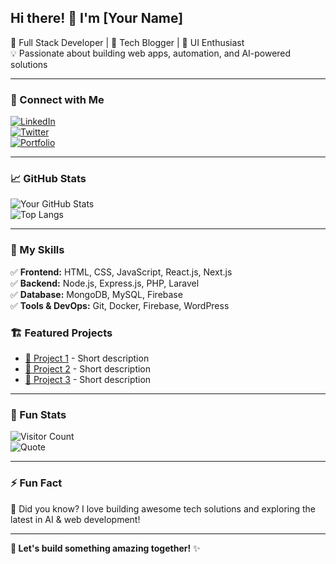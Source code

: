 ## Hi there! 👋 I'm [Your Name]  
🚀 Full Stack Developer | 📜 Tech Blogger | 🎨 UI Enthusiast  
💡 Passionate about building web apps, automation, and AI-powered solutions  

---

### 🔗 Connect with Me  
[![LinkedIn](https://img.shields.io/badge/LinkedIn-blue?style=for-the-badge&logo=linkedin)](https://linkedin.com/in/yourprofile)  
[![Twitter](https://img.shields.io/badge/Twitter-blue?style=for-the-badge&logo=twitter)](https://twitter.com/yourhandle)  
[![Portfolio](https://img.shields.io/badge/Portfolio-000?style=for-the-badge&logo=react)](https://yourportfolio.com)  

---

### 📈 GitHub Stats  
![Your GitHub Stats](https://github-readme-stats.vercel.app/api?username=yourusername&show_icons=true&theme=tokyonight)  
![Top Langs](https://github-readme-stats.vercel.app/api/top-langs/?username=yourusername&layout=compact&theme=tokyonight)  

---

### 🎯 My Skills  
✅ **Frontend:** HTML, CSS, JavaScript, React.js, Next.js  
✅ **Backend:** Node.js, Express.js, PHP, Laravel  
✅ **Database:** MongoDB, MySQL, Firebase  
✅ **Tools & DevOps:** Git, Docker, Firebase, WordPress  



### 🏗️ Featured Projects  
- [📌 Project 1](https://github.com/yourusername/project1) - Short description  
- [📌 Project 2](https://github.com/yourusername/project2) - Short description  
- [📌 Project 3](https://github.com/yourusername/project3) - Short description  

---

### 🏅 Fun Stats  
![Visitor Count](https://komarev.com/ghpvc/?username=yourusername&color=blue)  
![Quote](https://quotes-github-readme.vercel.app/api?type=horizontal&theme=tokyonight)  

---

### ⚡ Fun Fact  
💬 Did you know? I love building awesome tech solutions and exploring the latest in AI & web development!  

---

**🚀 Let's build something amazing together!** ✨
